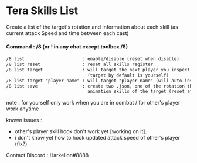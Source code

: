 # Tera Skills List

Create a list of the target's rotation and information about each skill (as current attack Speed and time between each cast)

#### Command : /8 (or ! in any chat except toolbox /8)

```txt
/8 list                      : enable/disable (reset when disable)
/8 list reset                : reset all skills register
/8 list target               : will target the next player you inspect to make his skills list
                               (target by default is yourself)
/8 list target "player name" : will target "player name" (will auto-inspect when possible)
/8 list save                 : create two .json, one of the rotation the other one of the average
                               animation skills of the target (reset after save)
```

note : for yourself only work when you are in combat / for other's player work anytime

known issues :

- other's player skill hook don't work yet [working on it].
- i don't know yet how to hook updated attack speed of other's player (fix?)

Contact Discord : Harkelion#8888
